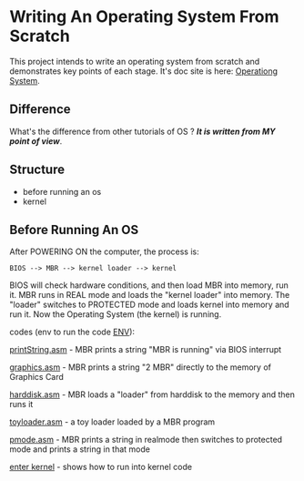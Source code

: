 Writing An Operating System From Scratch
========================================

This project intends to write an operating system from scratch
and demonstrates key points of each stage.
It's doc site is here:
[Operationg System](https://hzget.github.io/notes/os/).

Difference
----------

What's the difference from other tutorials of OS ?
***It is written from MY point of view***.

Structure
---------

* before running an os
* kernel

Before Running An OS
--------------------

After POWERING ON the computer, the process is:

    BIOS --> MBR --> kernel loader --> kernel

BIOS will check hardware conditions, and then load MBR into memory,
run it.
MBR runs in REAL mode and loads the "kernel loader" into memory.
The "loader" switches to PROTECTED mode and loads kernel
into memory and run it. Now the Operating System (the kernel) is running.

codes (env to run the code [ENV][bochs env]):

[printString.asm](./bare/printString.asm) - MBR prints a string
"MBR is running" via BIOS interrupt

[graphics.asm](./bare/graphics.asm) - MBR prints a string
"2 MBR" directly to the memory of Graphics Card

[harddisk.asm](./bare/harddisk.asm) - MBR loads a "loader" from
harddisk to the memory and then runs it

[toyloader.asm](./bare/toyloader.asm) - a toy loader loaded by
a MBR program

[pmode.asm](./bare/pmode.asm) - MBR prints a string in realmode then
switches to protected mode and prints a string in that mode

[enter kernel](./bare/kernel/) - shows how to run into kernel code

[bochs env]: https://hzget.github.io/notes/os/bare/env.md

